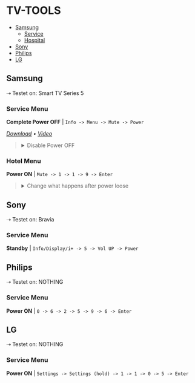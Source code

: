 # TV-TOOLS

-   [Samsung](#samsung)
    -   [Service](#service-menu)
    -   [Hospital](#hotel-menu)
-   [Sony](#sony)
-   [Philips](#philips)
-   [LG](#lg)


## Samsung 
⇢ Testet on: Smart TV Series 5

### Service Menu
**Complete Power OFF** | `Info -> Menu -> Mute -> Power`
<p>
<i><a href="https://github.com">Download</a> • <a href="https://github.com">Video</a></i>
</p>


> <details><summary>Disable Power OFF</summary>Option -> Production Option -> Frame TV -> ON</details>

### Hotel Menu
**Power ON** | `Mute -> 1 -> 1 -> 9 -> Enter`


> <details><summary>Change what happens after power loose</summary>Power On -> Power On</details>




## Sony
⇢ Testet on: Bravia

### Service Menu
 **Standby** | `Info/Display/i+ -> 5 -> Vol UP -> Power`



## Philips
⇢ Testet on: NOTHING

### Service Menu
**Power ON** | `0 -> 6 -> 2 -> 5 -> 9 -> 6 -> Enter`



## LG
⇢ Testet on: NOTHING

### Service Menu
**Power ON** | `Settings -> Settings (hold) -> 1 -> 1 -> 0 -> 5 -> Enter`

